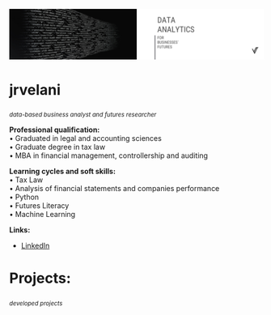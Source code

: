 <p align="center">
  <img src="cvr_png (2).png" >
</p>

# jrvelani
<sub>*data-based business analyst and futures researcher*</sub>

**Professional qualification:** <br>
• Graduated in legal and accounting sciences <br>
• Graduate degree in tax law <br>
• MBA in financial management, controllership and auditing

**Learning cycles and soft skills:** <br>
• Tax Law <br> 
• Analysis of financial statements and companies performance <br> 
• Python <br> 
• Futures Literacy <br> 
• Machine Learning

**Links:**
* [LinkedIn](https://www.linkedin.com/in/jrvelani/)

# Projects:
<sub>*developed projects*</sub>
